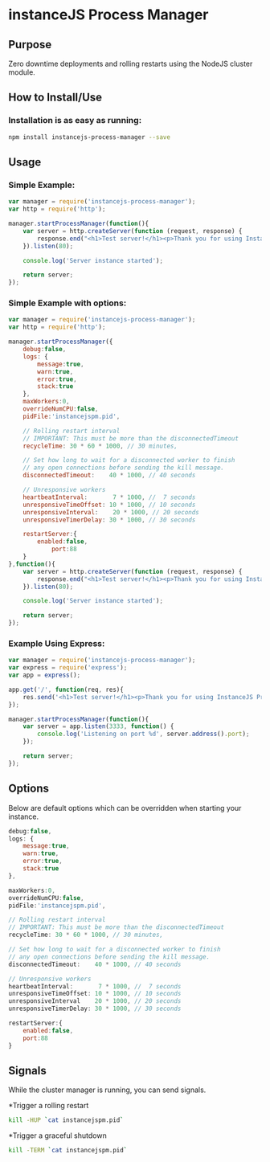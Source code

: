 instanceJS Process Manager
===============
## Purpose

Zero downtime deployments and rolling restarts using the NodeJS cluster module.

## How to Install/Use

### Installation is as easy as running:
```bash
npm install instancejs-process-manager --save
```

## Usage

### Simple Example:
```javascript
var manager = require('instancejs-process-manager');
var http = require('http');

manager.startProcessManager(function(){
    var server = http.createServer(function (request, response) {
        response.end("<h1>Test server!</h1><p>Thank you for using InstanceJS Process Manager.</p>");
    }).listen(80);

    console.log('Server instance started');

    return server;
});
```

### Simple Example with options:
```javascript
var manager = require('instancejs-process-manager');
var http = require('http');

manager.startProcessManager({
    debug:false,
    logs: {
        message:true,
        warn:true,
        error:true,
        stack:true
    },
    maxWorkers:0,
    overrideNumCPU:false,
    pidFile:'instancejspm.pid',

    // Rolling restart interval
	// IMPORTANT: This must be more than the disconnectedTimeout
    recycleTime: 30 * 60 * 1000, // 30 minutes,

    // Set how long to wait for a disconnected worker to finish
    // any open connections before sending the kill message.
    disconnectedTimeout:    40 * 1000, // 40 seconds

    // Unresponsive workers
    heartbeatInterval:       7 * 1000, //  7 seconds
    unresponsiveTimeOffset: 10 * 1000, // 10 seconds
    unresponsiveInterval:    20 * 1000, // 20 seconds
    unresponsiveTimerDelay: 30 * 1000, // 30 seconds

    restartServer:{
        enabled:false,
            port:88
    }
},function(){
    var server = http.createServer(function (request, response) {
        response.end("<h1>Test server!</h1><p>Thank you for using InstanceJS Process Manager.</p>");
    }).listen(80);

    console.log('Server instance started');

    return server;
});
```

### Example Using Express:
```javascript
var manager = require('instancejs-process-manager');
var express = require('express');
var app = express();

app.get('/', function(req, res){
    res.send('<h1>Test server!</h1><p>Thank you for using InstanceJS Process Manager.</p>');
});

manager.startProcessManager(function(){
    var server = app.listen(3333, function() {
        console.log('Listening on port %d', server.address().port);
    });

    return server;
});
```
## Options

Below are default options which can be overridden when starting your instance.
```javascript
debug:false,
logs: {
	message:true,
	warn:true,
	error:true,
	stack:true
},

maxWorkers:0,
overrideNumCPU:false,
pidFile:'instancejspm.pid',

// Rolling restart interval
// IMPORTANT: This must be more than the disconnectedTimeout
recycleTime: 30 * 60 * 1000, // 30 minutes,

// Set how long to wait for a disconnected worker to finish
// any open connections before sending the kill message.
disconnectedTimeout:    40 * 1000, // 40 seconds

// Unresponsive workers
heartbeatInterval:       7 * 1000, //  7 seconds
unresponsiveTimeOffset: 10 * 1000, // 10 seconds
unresponsiveInterval    20 * 1000, // 20 seconds
unresponsiveTimerDelay: 30 * 1000, // 30 seconds

restartServer:{
	enabled:false,
	port:88
}
```

## Signals

While the cluster manager is running, you can send signals.

*Trigger a rolling restart
```bash
kill -HUP `cat instancejspm.pid`
```

*Trigger a graceful shutdown
```bash
kill -TERM `cat instancejspm.pid`
```